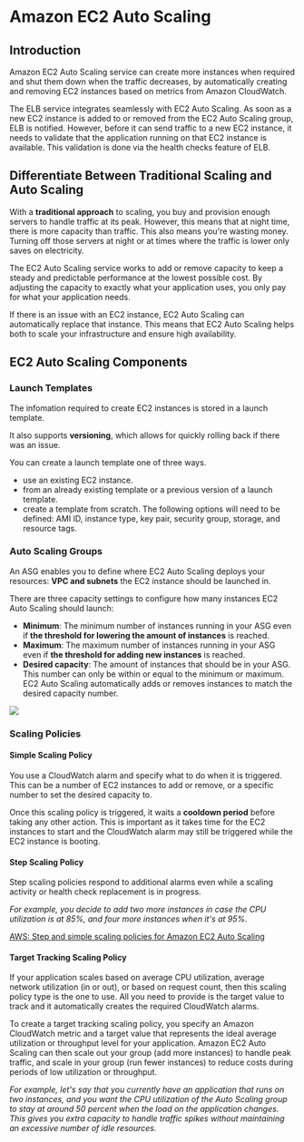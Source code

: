 # Amazon EC2 Auto Scaling

## Introduction

Amazon EC2 Auto Scaling service can create more instances when required and shut them down when the traffic decreases, by automatically creating and removing EC2 instances based on metrics from Amazon CloudWatch.

The ELB service integrates seamlessly with EC2 Auto Scaling. As soon as a new EC2 instance is added to or removed from the EC2 Auto Scaling group, ELB is notified. However, before it can send traffic to a new EC2 instance, it needs to validate that the application running on that EC2 instance is available. This validation is done via the health checks feature of ELB.


## Differentiate Between Traditional Scaling and Auto Scaling

With a **traditional approach** to scaling, you buy and provision enough servers to handle traffic at its peak. However, this means that at night time, there is more capacity than traffic. This also means you're wasting money. Turning off those servers at night or at times where the traffic is lower only saves on electricity. 

The EC2 Auto Scaling service works to add or remove capacity to keep a steady and predictable performance at the lowest possible cost. By adjusting the capacity to exactly what your application uses, you only pay for what your application needs. 

If there is an issue with an EC2 instance, EC2 Auto Scaling can automatically replace that instance. This means that EC2 Auto Scaling helps both to scale your infrastructure and ensure high availability. 


## EC2 Auto Scaling Components

### Launch Templates

The infomation required to create EC2 instances is stored in a launch template.

It also supports **versioning**, which allows for quickly rolling back if there was an issue.

You can create a launch template one of three ways. 

- use an existing EC2 instance.
- from an already existing template or a previous version of a launch template.
- create a template from scratch. The following options will need to be defined: AMI ID, instance type, key pair, security group, storage, and resource tags.


### Auto Scaling Groups

An ASG enables you to define where EC2 Auto Scaling deploys your resources: **VPC and subnets** the EC2 instance should be launched in.

There are three capacity settings to configure how many instances EC2 Auto Scaling should launch:

- **Minimum**: The minimum number of instances running in your ASG even if **the threshold for lowering the amount of instances** is reached.
- **Maximum**: The maximum number of instances running in your ASG even if **the threshold for adding new instances** is reached.
- **Desired capacity**: The amount of instances that should be in your ASG. This number can only be within or equal to the minimum or maximum. EC2 Auto Scaling automatically adds or removes instances to match the desired capacity number.

![](https://d3c33hcgiwev3.cloudfront.net/imageAssetProxy.v1/XjjkveWuRWK45L3lruVi2A_4ae21a0774ed4fcab37c18dc2d66566a_minMaxDC.jpeg?expiry=1663718400000&hmac=1hjsru_OMzuLzMhYNBi4917NNSFbrlRaC6lV9sdsRnc)


### Scaling Policies

#### Simple Scaling Policy

You use a CloudWatch alarm and specify what to do when it is triggered. This can be a number of EC2 instances to add or remove, or a specific number to set the desired capacity to.

Once this scaling policy is triggered, it waits a **cooldown period** before taking any other action. This is important as it takes time for the EC2 instances to start and the CloudWatch alarm may still be triggered while the EC2 instance is booting. 


#### Step Scaling Policy

Step scaling policies respond to additional alarms even while a scaling activity or health check replacement is in progress.

*For example, you decide to add two more instances in case the CPU utilization is at 85%, and four more instances when it's at 95%.*

[AWS: Step and simple scaling policies for Amazon EC2 Auto Scaling](https://docs.aws.amazon.com/autoscaling/ec2/userguide/as-scaling-simple-step.html)

#### Target Tracking Scaling Policy

If your application scales based on average CPU utilization, average network utilization (in or out), or based on request count, then this scaling policy type is the one to use. All you need to provide is the target value to track and it automatically creates the required CloudWatch alarms.

To create a target tracking scaling policy, you specify an Amazon CloudWatch metric and a target value that represents the ideal average utilization or throughput level for your application. Amazon EC2 Auto Scaling can then scale out your group (add more instances) to handle peak traffic, and scale in your group (run fewer instances) to reduce costs during periods of low utilization or throughput.

*For example, let's say that you currently have an application that runs on two instances, and you want the CPU utilization of the Auto Scaling group to stay at around 50 percent when the load on the application changes. This gives you extra capacity to handle traffic spikes without maintaining an excessive number of idle resources.*